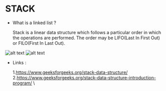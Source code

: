 
# STACK

* What is a linked list ? 
   
   Stack is a linear data structure which follows a particular order in which the operations are performed. The order may be LIFO(Last In First Out) or FILO(First In Last Out).

 ![alt text](https://www.geeksforgeeks.org/wp-content/uploads/gq/2013/03/stack.png)
 ![alt text](https://he-s3.s3.amazonaws.com/media/uploads/9a74c87.png)
 
 
 * Links :
   
   1.https://www.geeksforgeeks.org/stack-data-structure/ \
   2.https://www.geeksforgeeks.org/stack-data-structure-introduction-program/ \
   